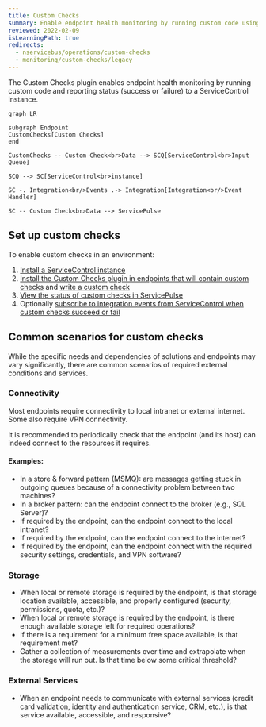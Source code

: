```yaml
---
title: Custom Checks
summary: Enable endpoint health monitoring by running custom code using the Custom Checks plugin and ServiceControl
reviewed: 2022-02-09
isLearningPath: true
redirects:
  - nservicebus/operations/custom-checks
  - monitoring/custom-checks/legacy
---
```


The Custom Checks plugin enables endpoint health monitoring by running custom code and reporting status (success or failure) to a ServiceControl instance.

```mermaid
graph LR

subgraph Endpoint
CustomChecks[Custom Checks]
end

CustomChecks -- Custom Check<br>Data --> SCQ[ServiceControl<br>Input Queue]

SCQ --> SC[ServiceControl<br>instance]

SC -. Integration<br/>Events .-> Integration[Integration<br/>Event Handler]

SC -- Custom Check<br>Data --> ServicePulse
```


## Set up custom checks

To enable custom checks in an environment:

1. [Install a ServiceControl instance](/servicecontrol/servicecontrol-instances/)
2. [Install the Custom Checks plugin in endpoints that will contain custom checks](install-plugin.md) and [write a custom check](writing-custom-checks.md)
3. [View the status of custom checks in ServicePulse](in-servicepulse.md)
4. Optionally [subscribe to integration events from ServiceControl when custom checks succeed or fail](notification-events.md)


## Common scenarios for custom checks

While the specific needs and dependencies of solutions and endpoints may vary significantly, there are common scenarios of required external conditions and services.


### Connectivity

Most endpoints require connectivity to local intranet or external internet. Some also require VPN connectivity.

It is recommended to periodically check that the endpoint (and its host) can indeed connect to the resources it requires.


#### Examples:

- In a store & forward pattern (MSMQ): are messages getting stuck in outgoing queues because of a connectivity problem between two machines?
- In a broker pattern: can the endpoint connect to the broker (e.g., SQL Server)?
- If required by the endpoint, can the endpoint connect to the local intranet?
- If required by the endpoint, can the endpoint connect to the internet?
- If required by the endpoint, can the endpoint connect with the required security settings, credentials, and VPN software?


### Storage

- When local or remote storage is required by the endpoint, is that storage location available, accessible, and properly configured (security, permissions, quota, etc.)?
- When local or remote storage is required by the endpoint, is there enough available storage left for required operations?
- If there is a requirement for a minimum free space available, is that requirement met?
- Gather a collection of measurements over time and extrapolate when the storage will run out. Is that time below some critical threshold?


### External Services

- When an endpoint needs to communicate with external services (credit card validation, identity and authentication service, CRM, etc.), is that service available, accessible, and responsive?
